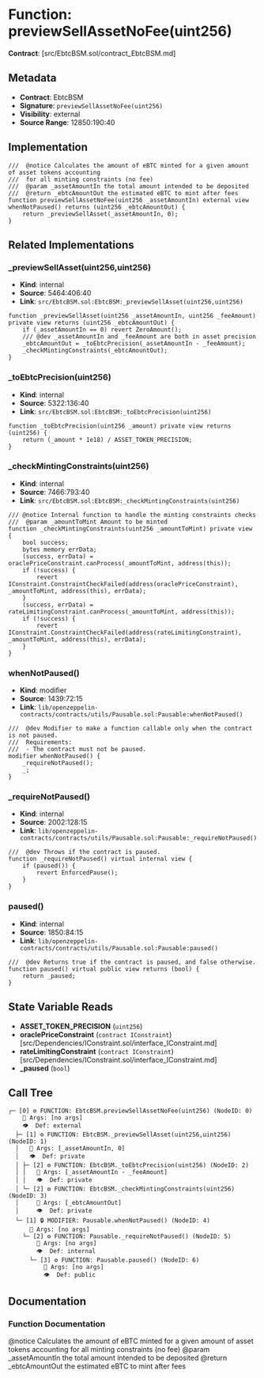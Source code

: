 # Function: previewSellAssetNoFee(uint256)

**Contract**: [src/EbtcBSM.sol/contract_EbtcBSM.md]

## Metadata

- **Contract**: EbtcBSM
- **Signature**: `previewSellAssetNoFee(uint256)`
- **Visibility**: external
- **Source Range**: 12850:190:40

## Implementation

```solidity
///  @notice Calculates the amount of eBTC minted for a given amount of asset tokens accounting
///  for all minting constraints (no fee)
///  @param _assetAmountIn the total amount intended to be deposited
///  @return _ebtcAmountOut the estimated eBTC to mint after fees
function previewSellAssetNoFee(uint256 _assetAmountIn) external view whenNotPaused() returns (uint256 _ebtcAmountOut) {
    return _previewSellAsset(_assetAmountIn, 0);
}
```

## Related Implementations

### _previewSellAsset(uint256,uint256)

- **Kind**: internal
- **Source**: 5464:406:40
- **Link**: `src/EbtcBSM.sol:EbtcBSM:_previewSellAsset(uint256,uint256)`

```solidity
function _previewSellAsset(uint256 _assetAmountIn, uint256 _feeAmount) private view returns (uint256 _ebtcAmountOut) {
    if (_assetAmountIn == 0) revert ZeroAmount();
    /// @dev _assetAmountIn and _feeAmount are both in asset precision
    _ebtcAmountOut = _toEbtcPrecision(_assetAmountIn - _feeAmount);
    _checkMintingConstraints(_ebtcAmountOut);
}
```

### _toEbtcPrecision(uint256)

- **Kind**: internal
- **Source**: 5322:136:40
- **Link**: `src/EbtcBSM.sol:EbtcBSM:_toEbtcPrecision(uint256)`

```solidity
function _toEbtcPrecision(uint256 _amount) private view returns (uint256) {
    return (_amount * 1e18) / ASSET_TOKEN_PRECISION;
}
```

### _checkMintingConstraints(uint256)

- **Kind**: internal
- **Source**: 7466:793:40
- **Link**: `src/EbtcBSM.sol:EbtcBSM:_checkMintingConstraints(uint256)`

```solidity
/// @notice Internal function to handle the minting constraints checks
///  @param _amountToMint Amount to be minted
function _checkMintingConstraints(uint256 _amountToMint) private view {
    bool success;
    bytes memory errData;
    (success, errData) = oraclePriceConstraint.canProcess(_amountToMint, address(this));
    if (!success) {
        revert IConstraint.ConstraintCheckFailed(address(oraclePriceConstraint), _amountToMint, address(this), errData);
    }
    (success, errData) = rateLimitingConstraint.canProcess(_amountToMint, address(this));
    if (!success) {
        revert IConstraint.ConstraintCheckFailed(address(rateLimitingConstraint), _amountToMint, address(this), errData);
    }
}
```

### whenNotPaused()

- **Kind**: modifier
- **Source**: 1439:72:15
- **Link**: `lib/openzeppelin-contracts/contracts/utils/Pausable.sol:Pausable:whenNotPaused()`

```solidity
///  @dev Modifier to make a function callable only when the contract is not paused.
///  Requirements:
///  - The contract must not be paused.
modifier whenNotPaused() {
    _requireNotPaused();
    _;
}
```

### _requireNotPaused()

- **Kind**: internal
- **Source**: 2002:128:15
- **Link**: `lib/openzeppelin-contracts/contracts/utils/Pausable.sol:Pausable:_requireNotPaused()`

```solidity
///  @dev Throws if the contract is paused.
function _requireNotPaused() virtual internal view {
    if (paused()) {
        revert EnforcedPause();
    }
}
```

### paused()

- **Kind**: internal
- **Source**: 1850:84:15
- **Link**: `lib/openzeppelin-contracts/contracts/utils/Pausable.sol:Pausable:paused()`

```solidity
///  @dev Returns true if the contract is paused, and false otherwise.
function paused() virtual public view returns (bool) {
    return _paused;
}
```

## State Variable Reads

- **ASSET_TOKEN_PRECISION** (`uint256`)
- **oraclePriceConstraint** (`contract IConstraint`) [src/Dependencies/IConstraint.sol/interface_IConstraint.md]
- **rateLimitingConstraint** (`contract IConstraint`) [src/Dependencies/IConstraint.sol/interface_IConstraint.md]
- **_paused** (`bool`)

## Call Tree

```
┌─ [0] ⚙️ FUNCTION: EbtcBSM.previewSellAssetNoFee(uint256) (NodeID: 0)
    💬 Args: [no args]
    👁️  Def: external
  ├─ [1] ⚙️ FUNCTION: EbtcBSM._previewSellAsset(uint256,uint256) (NodeID: 1)
  │   💬 Args: [_assetAmountIn, 0]
  │   👁️  Def: private
  │ ├─ [2] ⚙️ FUNCTION: EbtcBSM._toEbtcPrecision(uint256) (NodeID: 2)
  │ │   💬 Args: [_assetAmountIn - _feeAmount]
  │ │   👁️  Def: private
  │ └─ [2] ⚙️ FUNCTION: EbtcBSM._checkMintingConstraints(uint256) (NodeID: 3)
  │     💬 Args: [_ebtcAmountOut]
  │     👁️  Def: private
  └─ [1] 🔒 MODIFIER: Pausable.whenNotPaused() (NodeID: 4)
      💬 Args: [no args]
    └─ [2] ⚙️ FUNCTION: Pausable._requireNotPaused() (NodeID: 5)
        💬 Args: [no args]
        👁️  Def: internal
      └─ [3] ⚙️ FUNCTION: Pausable.paused() (NodeID: 6)
          💬 Args: [no args]
          👁️  Def: public
```

## Documentation

### Function Documentation

 @notice Calculates the amount of eBTC minted for a given amount of asset tokens accounting
 for all minting constraints (no fee)
 @param _assetAmountIn the total amount intended to be deposited
 @return _ebtcAmountOut the estimated eBTC to mint after fees
